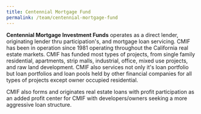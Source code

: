 ```yaml
---
title: Centennial Mortgage Fund
permalink: /team/centennial-mortgage-fund
---
```


**Centennial Mortgage Investment Funds** operates as a direct lender, originating lender thru participation's, and mortgage loan servicing.  CMIF has been in operation since 1981 operating throughout the California real estate markets.  CMIF has funded most types of projects, from single family residential, apartments, strip malls, industrial, office, mixed use projects, and raw land development.
CMIF also services not only it's loan portfolio but loan portfolios and loan pools held by other financial companies for all types of projects except owner occupied residential. 
 
CMIF also forms and originates real estate loans with profit participation as an added profit center for CMIF with developers/owners seeking a more aggressive loan structure. 
